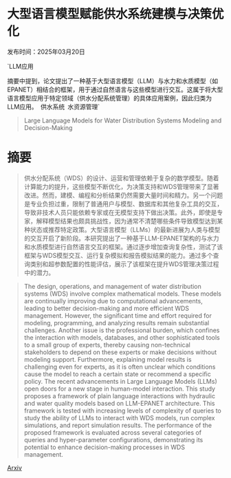 # 大型语言模型赋能供水系统建模与决策优化

发布时间：2025年03月20日

`LLM应用

摘要中提到，论文提出了一种基于大型语言模型（LLM）与水力和水质模型（如EPANET）相结合的框架，用于通过自然语言与这些模型进行交互。这属于将大型语言模型应用于特定领域（供水分配系统管理）的具体应用案例，因此归类为LLM应用。` `供水系统` `水资源管理`

> Large Language Models for Water Distribution Systems Modeling and Decision-Making

# 摘要

> 供水分配系统（WDS）的设计、运营和管理依赖于复杂的数学模型。随着计算能力的提升，这些模型不断优化，为决策支持和WDS管理带来了显著改进。然而，建模、编程和分析结果仍然需要大量时间和精力。另一个问题是专业负担过重，限制了普通用户与模型、数据库和其他复杂工具的交互，导致非技术人员只能依赖专家或在无模型支持下做出决策。此外，即使是专家，解释模型结果也颇具挑战性，因为通常不清楚哪些条件导致模型达到某种状态或推荐特定政策。大型语言模型（LLMs）的最新进展为人类与模型的交互开启了新阶段。本研究提出了一种基于LLM-EPANET架构的与水力和水质模型进行自然语言交互的框架。通过逐步增加查询复杂性，测试了该框架与WDS模型交互、运行复杂模拟和报告模拟结果的能力。通过多个查询类别和超参数配置的性能评估，展示了该框架在提升WDS管理决策过程中的潜力。

> The design, operations, and management of water distribution systems (WDS) involve complex mathematical models. These models are continually improving due to computational advancements, leading to better decision-making and more efficient WDS management. However, the significant time and effort required for modeling, programming, and analyzing results remain substantial challenges. Another issue is the professional burden, which confines the interaction with models, databases, and other sophisticated tools to a small group of experts, thereby causing non-technical stakeholders to depend on these experts or make decisions without modeling support. Furthermore, explaining model results is challenging even for experts, as it is often unclear which conditions cause the model to reach a certain state or recommend a specific policy. The recent advancements in Large Language Models (LLMs) open doors for a new stage in human-model interaction. This study proposes a framework of plain language interactions with hydraulic and water quality models based on LLM-EPANET architecture. This framework is tested with increasing levels of complexity of queries to study the ability of LLMs to interact with WDS models, run complex simulations, and report simulation results. The performance of the proposed framework is evaluated across several categories of queries and hyper-parameter configurations, demonstrating its potential to enhance decision-making processes in WDS management.

[Arxiv](https://arxiv.org/abs/2503.16191)